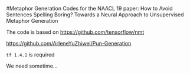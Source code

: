 #Metaphor Generation
Codes for the NAACL 19 paper: How to Avoid Sentences Spelling Boring?
Towards a Neural Approach to Unsupervised Metaphor Generation

The code is based on 
https://github.com/tensorflow/nmt

https://github.com/ArleneYuZhiwei/Pun-Generation

`tf 1.4.1` is required


 
 We need sometime...
    
